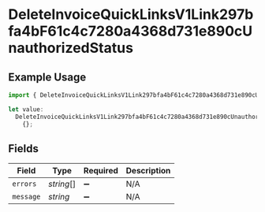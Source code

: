 # DeleteInvoiceQuickLinksV1Link297bfa4bF61c4c7280a4368d731e890cUnauthorizedStatus

## Example Usage

```typescript
import { DeleteInvoiceQuickLinksV1Link297bfa4bF61c4c7280a4368d731e890cUnauthorizedStatus } from "@dhaba/safepay-ts/models/operations";

let value:
  DeleteInvoiceQuickLinksV1Link297bfa4bF61c4c7280a4368d731e890cUnauthorizedStatus =
    {};
```

## Fields

| Field              | Type               | Required           | Description        |
| ------------------ | ------------------ | ------------------ | ------------------ |
| `errors`           | *string*[]         | :heavy_minus_sign: | N/A                |
| `message`          | *string*           | :heavy_minus_sign: | N/A                |